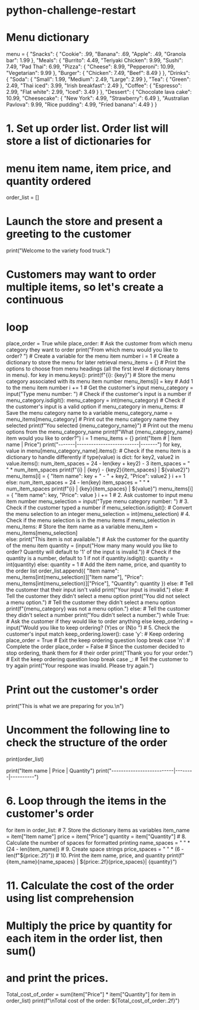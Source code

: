 # python-challenge-restart
# Menu dictionary
menu = {
    "Snacks": {
        "Cookie": .99,
        "Banana": .69,
        "Apple": .49,
        "Granola bar": 1.99
    },
    "Meals": {
        "Burrito": 4.49,
        "Teriyaki Chicken": 9.99,
        "Sushi": 7.49,
        "Pad Thai": 6.99,
        "Pizza": {
            "Cheese": 8.99,
            "Pepperoni": 10.99,
            "Vegetarian": 9.99
        },
        "Burger": {
            "Chicken": 7.49,
            "Beef": 8.49
        }
    },
    "Drinks": {
        "Soda": {
            "Small": 1.99,
            "Medium": 2.49,
            "Large": 2.99
        },
        "Tea": {
            "Green": 2.49,
            "Thai iced": 3.99,
            "Irish breakfast": 2.49
        },
        "Coffee": {
            "Espresso": 2.99,
            "Flat white": 2.99,
            "Iced": 3.49
        }
    },
    "Dessert": {
        "Chocolate lava cake": 10.99,
        "Cheesecake": {
            "New York": 4.99,
            "Strawberry": 6.49
        },
        "Australian Pavlova": 9.99,
        "Rice pudding": 4.99,
        "Fried banana": 4.49
    }
}

# 1. Set up order list. Order list will store a list of dictionaries for
# menu item name, item price, and quantity ordered
order_list = []

# Launch the store and present a greeting to the customer
print("Welcome to the variety food truck.")

# Customers may want to order multiple items, so let's create a continuous
# loop
place_order = True
while place_order:
    # Ask the customer from which menu category they want to order
    print("From which menu would you like to order? ")
    # Create a variable for the menu item number
    i = 1
    # Create a dictionary to store the menu for later retrieval
    menu_items = {}
    # Print the options to choose from menu headings (all the first level
    # dictionary items in menu).
    for key in menu.keys():
        print(f"{i}: {key}")
        # Store the menu category associated with its menu item number
        menu_items[i] = key
        # Add 1 to the menu item number
        i += 1
    # Get the customer's input
    menu_category = input("Type menu number: ")
    # Check if the customer's input is a number
    if menu_category.isdigit():
        menu_category = int(menu_category)
        # Check if the customer's input is a valid option
        if menu_category in menu_items:
            # Save the menu category name to a variable
            menu_category_name = menu_items[menu_category]
            # Print out the menu category name they selected
            print(f"You selected {menu_category_name}")
            # Print out the menu options from the menu_category_name
            print(f"What {menu_category_name} item would you like to order?")
            i = 1
            menu_items = {}
            print("Item # | Item name                | Price")
            print("-------|--------------------------|-------")
            for key, value in menu[menu_category_name].items():
                # Check if the menu item is a dictionary to handle differently
                if type(value) is dict:
                    for key2, value2 in value.items():
                        num_item_spaces = 24 - len(key + key2) - 3
                        item_spaces = " " * num_item_spaces
                        print(f"{i}      | {key} - {key2}{item_spaces} | ${value2}")
                        menu_items[i] = {
                            "Item name": key + " - " + key2,
                            "Price": value2
                        }
                        i += 1
                else:
                    num_item_spaces = 24 - len(key)
                    item_spaces = " " * num_item_spaces
                    print(f"{i}      | {key}{item_spaces} | ${value}")
                    menu_items[i] = {
                        "Item name": key,
                        "Price": value
                    }
                    i += 1
            # 2. Ask customer to input menu item number
            menu_selection = input("Type menu category number: ")
            # 3. Check if the customer typed a number
            if menu_selection.isdigit():
                # Convert the menu selection to an integer
                menu_selection = int(menu_selection)
                # 4. Check if the menu selection is in the menu items
                if menu_selection in menu_items:
                    # Store the item name as a variable
                    menu_item = menu_items[menu_selection]            
                else:
                    print("This item is not available.")
                 # Ask the customer for the quantity of the menu item
                quantity = (input("How many many would you like to order? Quantity will default to '1' of the input is invalid."))
                    # Check if the quantity is a number, default to 1 if not
                if quantity.isdigit():
                    quantity = int(quantity) 
                else:
                    quantity = 1
                    # Add the item name, price, and quantity to the order list
                order_list.append({
                    "Item name": menu_items[int(menu_selection)]["Item name"], 
                    "Price": menu_items[int(menu_selection)]["Price"], 
                    "Quantity": quantity
                    })
            else:
                # Tell the customer that their input isn't valid
                print("Your input is invalid.")
        else:
            # Tell the customer they didn't select a menu option
            print("You did not select a menu option.")
            # Tell the customer they didn't select a menu option
            print(f"{menu_category} was not a menu option.")
    else:
        # Tell the customer they didn't select a number
        print("You didn't select a number.")
    while True:
        # Ask the customer if they would like to order anything else
        keep_ordering = input("Would you like to keep ordering? (Y)es or (N)o ")
        # 5. Check the customer's input
        match keep_ordering.lower():
            case 'y':
                # Keep ordering
                place_order = True
                # Exit the keep ordering question loop
                break
            case 'n':
                # Complete the order
                place_order = False
                # Since the customer decided to stop ordering, thank them for
                # their order
                print("Thank you for your order.")
                # Exit the keep ordering question loop
                break
            case _:
                # Tell the customer to try again
                print("Your respone was invalid. Please try again.")
# Print out the customer's order
print("This is what we are preparing for you.\n")

# Uncomment the following line to check the structure of the order
print(order_list)

print("Item name                 | Price  | Quantity")
print("--------------------------|--------|----------")

# 6. Loop through the items in the customer's order
for item in order_list:
    # 7. Store the dictionary items as variables
    item_name = item["Item name"]
    price = item["Price"]
    quantity = item["Quantity"]
    # 8. Calculate the number of spaces for formatted printing
    name_spaces = " " * (24 - len(item_name))
    # 9. Create space strings
    price_spaces = " " * (6 - len(f"${price:.2f}"))
    # 10. Print the item name, price, and quantity
    print(f"{item_name}{name_spaces} | ${price:.2f}{price_spaces}| {quantity}")
# 11. Calculate the cost of the order using list comprehension
# Multiply the price by quantity for each item in the order list, then sum()
# and print the prices.
Total_cost_of_order = sum(item["Price"] * item["Quantity"] for item in order_list)
print(f"\nTotal cost of the order: ${Total_cost_of_order:.2f}")
 